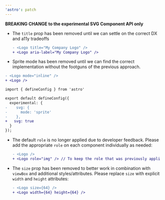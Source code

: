 ```yaml
---
'astro': patch
---
```


**BREAKING CHANGE to the experimental SVG Component API only**

- The `title` prop has been removed until we can settle on the correct DX and a11y tradeoffs
  ```diff
  - <Logo title="My Company Logo" />
  + <Logo aria-label="My Company Logo" />
  ```
- Sprite mode has been removed until we can find the correct implementation without the footguns of the previous approach.
```diff
- <Logo mode="inline" />
+ <Logo />
```

```diff
import { defineConfig } from 'astro'

export default defineConfig({
  experimental: {
-    svg: {
-      mode: 'sprite'
-    },
+   svg: true
  }
});
```
- The default `role` is no longer applied due to developer feedback. Please add the appropriate `role` on each component individually as needed:
  ```diff
  - <Logo />
  + <Logo role="img" /> // To keep the role that was previously applied by default
  ```
- The `size` prop has been removed to better work in combination with `viewBox` and additional styles/attributes. Please replace `size` with explicit `width` and `height` attributes:
  ```diff
  - <Logo size={64} />
  + <Logo width={64} height={64} />
  ```
